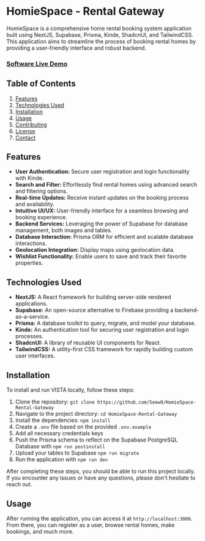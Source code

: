 # HomieSpace - Rental Gateway

HomieSpace is a comprehensive home rental booking system application built using NextJS, Supabase, Prisma, Kinde, ShadcnUI, and TailwindCSS. This application aims to streamline the process of booking rental homes by providing a user-friendly interface and robust backend.



### [Software Live Demo]()

## Table of Contents

1. [Features](#features)
2. [Technologies Used](#technologies-used)
3. [Installation](#installation)
4. [Usage](#usage)
5. [Contributing](#contributing)
6. [License](#license)
7. [Contact](#contact)

## Features

- **User Authentication:** Secure user registration and login functionality with Kinde.
- **Search and Filter:** Effortlessly find rental homes using advanced search and filtering options.
- **Real-time Updates:** Receive instant updates on the booking process and availability.
- **Intuitive UI/UX:** User-friendly interface for a seamless browsing and booking experience.
- **Backend Services:** Leveraging the power of Supabase for database management, both images and tables.
- **Database Interaction:** Prisma ORM for efficient and scalable database interactions.
- **Geolocation Integration:** Display maps using geolocation data.
- **Wishlist Functionality:** Enable users to save and track their favorite properties.


## Technologies Used

- **NextJS:** A React framework for building server-side rendered applications.
- **Supabase:** An open-source alternative to Firebase providing a backend-as-a-service.
- **Prisma:** A database toolkit to query, migrate, and model your database.
- **Kinde:** An authentication tool for securing user registration and login processes.
- **ShadcnUI:** A library of reusable UI components for React.
- **TailwindCSS:** A utility-first CSS framework for rapidly building custom user interfaces.
  

## Installation

To install and run VISTA locally, follow these steps:

1. Clone the repository: `git clone https://github.com/Seew0/HomieSpace-Rental-Gateway`
2. Navigate to the project directory: `cd HomieSpace-Rental-Gateway`
3. Install the dependencies: `npm install`
4. Create a `.env` file based on the provided `.env.example`
5. Add all necessary credentials keys
6. Push the Prisma schema to reflect on the Supabase PostgreSQL Database with `npm run postinstall`
7. Upload your tables to Supabase `npm run migrate`
8. Run the application with `npm run dev`

After completing these steps, you should be able to run this project locally. If you encounter any issues or have any questions, please don't hesitate to reach out.

## Usage

After running the application, you can access it at `http://localhost:3000`. From there, you can register as a user, browse rental homes, make bookings, and much more.
